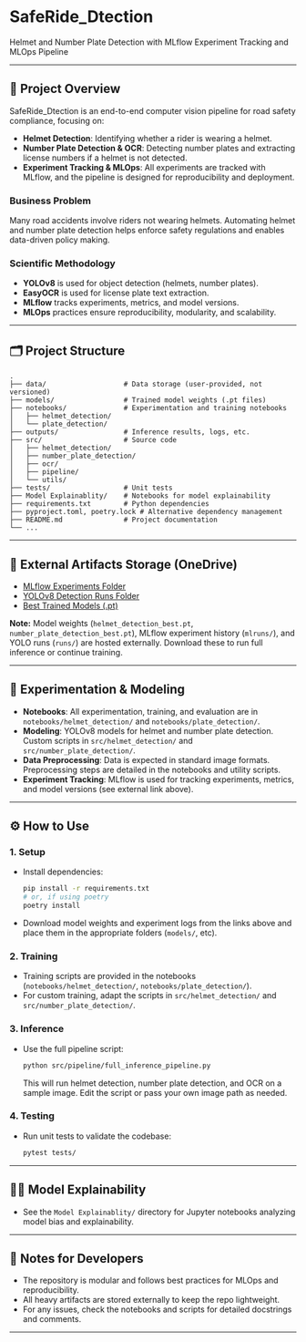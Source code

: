# SafeRide_Dtection

Helmet and Number Plate Detection with MLflow Experiment Tracking and MLOps Pipeline

---

## 🚦 Project Overview

SafeRide_Dtection is an end-to-end computer vision pipeline for road safety compliance, focusing on:
- **Helmet Detection**: Identifying whether a rider is wearing a helmet.
- **Number Plate Detection & OCR**: Detecting number plates and extracting license numbers if a helmet is not detected.
- **Experiment Tracking & MLOps**: All experiments are tracked with MLflow, and the pipeline is designed for reproducibility and deployment.

### Business Problem
Many road accidents involve riders not wearing helmets. Automating helmet and number plate detection helps enforce safety regulations and enables data-driven policy making.

### Scientific Methodology
- **YOLOv8** is used for object detection (helmets, number plates).
- **EasyOCR** is used for license plate text extraction.
- **MLflow** tracks experiments, metrics, and model versions.
- **MLOps** practices ensure reproducibility, modularity, and scalability.

---

## 🗂️ Project Structure

```
.
├── data/                   # Data storage (user-provided, not versioned)
├── models/                 # Trained model weights (.pt files)
├── notebooks/              # Experimentation and training notebooks
│   ├── helmet_detection/
│   └── plate_detection/
├── outputs/                # Inference results, logs, etc.
├── src/                    # Source code
│   ├── helmet_detection/
│   ├── number_plate_detection/
│   ├── ocr/
│   ├── pipeline/
│   └── utils/
├── tests/                  # Unit tests
├── Model Explainablity/    # Notebooks for model explainability
├── requirements.txt        # Python dependencies
├── pyproject.toml, poetry.lock # Alternative dependency management
├── README.md               # Project documentation
└── ...
```

---

## 📂 External Artifacts Storage (OneDrive)

- [MLflow Experiments Folder](https://mcgill-my.sharepoint.com/:f:/g/personal/yash_sethi_mail_mcgill_ca/Eo-J_BRpWY9Cn8kF7lVSh78Be2IdwUYGAAuZNNyO0ht-Lg?e=j6TV5J)
- [YOLOv8 Detection Runs Folder](https://mcgill-my.sharepoint.com/:f:/g/personal/yash_sethi_mail_mcgill_ca/ElFE4BJzrOxHuGHyLKdpGyMB9Uhol2TbsiETPfeoPsLpWA?e=nxPPEw)
- [Best Trained Models (.pt)](https://mcgill-my.sharepoint.com/:f:/g/personal/yash_sethi_mail_mcgill_ca/Eui_X0SqhjVDnkSxGA_-sP4BSR6IuuP-VqYc6fPcl0jFIQ?e=69uJKB)

**Note:** Model weights (`helmet_detection_best.pt`, `number_plate_detection_best.pt`), MLflow experiment history (`mlruns/`), and YOLO runs (`runs/`) are hosted externally. Download these to run full inference or continue training.

---

## 🧪 Experimentation & Modeling

- **Notebooks**: All experimentation, training, and evaluation are in `notebooks/helmet_detection/` and `notebooks/plate_detection/`.
- **Modeling**: YOLOv8 models for helmet and number plate detection. Custom scripts in `src/helmet_detection/` and `src/number_plate_detection/`.
- **Data Preprocessing**: Data is expected in standard image formats. Preprocessing steps are detailed in the notebooks and utility scripts.
- **Experiment Tracking**: MLflow is used for tracking experiments, metrics, and model versions (see external link above).

---

## ⚙️ How to Use

### 1. **Setup**
- Install dependencies:
  ```bash
  pip install -r requirements.txt
  # or, if using poetry
  poetry install
  ```
- Download model weights and experiment logs from the links above and place them in the appropriate folders (`models/`, etc).

### 2. **Training**
- Training scripts are provided in the notebooks (`notebooks/helmet_detection/`, `notebooks/plate_detection/`).
- For custom training, adapt the scripts in `src/helmet_detection/` and `src/number_plate_detection/`.

### 3. **Inference**
- Use the full pipeline script:
  ```bash
  python src/pipeline/full_inference_pipeline.py
  ```
  This will run helmet detection, number plate detection, and OCR on a sample image. Edit the script or pass your own image path as needed.

### 4. **Testing**
- Run unit tests to validate the codebase:
  ```bash
  pytest tests/
  ```

---

## 🧑‍🔬 Model Explainability

- See the `Model Explainablity/` directory for Jupyter notebooks analyzing model bias and explainability.

---

## 📝 Notes for Developers
- The repository is modular and follows best practices for MLOps and reproducibility.
- All heavy artifacts are stored externally to keep the repo lightweight.
- For any issues, check the notebooks and scripts for detailed docstrings and comments.

---
